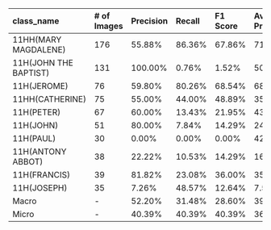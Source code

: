 | class_name            | # of Images   | Precision   | Recall   | F1 Score   | Average Precision   |
|:----------------------|:--------------|:------------|:---------|:-----------|:--------------------|
| 11HH(MARY MAGDALENE)  | 176           | 55.88%      | 86.36%   | 67.86%     | 71.78%              |
| 11H(JOHN THE BAPTIST) | 131           | 100.00%     | 0.76%    | 1.52%      | 50.66%              |
| 11H(JEROME)           | 76            | 59.80%      | 80.26%   | 68.54%     | 68.72%              |
| 11HH(CATHERINE)       | 75            | 55.00%      | 44.00%   | 48.89%     | 35.90%              |
| 11H(PETER)            | 67            | 60.00%      | 13.43%   | 21.95%     | 43.21%              |
| 11H(JOHN)             | 51            | 80.00%      | 7.84%    | 14.29%     | 24.37%              |
| 11H(PAUL)             | 30            | 0.00%       | 0.00%    | 0.00%      | 42.22%              |
| 11H(ANTONY ABBOT)     | 38            | 22.22%      | 10.53%   | 14.29%     | 16.70%              |
| 11H(FRANCIS)          | 39            | 81.82%      | 23.08%   | 36.00%     | 35.45%              |
| 11H(JOSEPH)           | 35            | 7.26%       | 48.57%   | 12.64%     | 7.51%               |
| Macro                 | -             | 52.20%      | 31.48%   | 28.60%     | 39.65%              |
| Micro                 | -             | 40.39%      | 40.39%   | 40.39%     | 36.49%              |